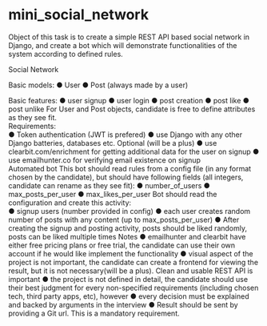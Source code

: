 # mini_social_network

Object of this task is to create a simple REST API based social network in Django,
and create a bot which will demonstrate functionalities of the system according to defined rules. 
 
Social Network 
 
Basic models: 
● User 
● Post (always made by a user) 
 
Basic features: 
● user signup 
● user login 
● post creation 
● post like 
● post unlike 
For User and Post objects, candidate is free to define attributes as they see fit.  
Requirements:  
● Token authentication (JWT is prefered) 
● use Django with any other Django batteries, databases etc. 
Optional (will be a plus)
● use clearbit.com/enrichment for getting additional data for the user on signup 
● use emailhunter.co for verifying email existence on signup  
Automated bot 
This bot should read rules from a config file (in any format chosen by the candidate),
but should have following fields (all integers, candidate can rename as they see fit): 
● number_of_users 
● max_posts_per_user 
● max_likes_per_user 
Bot should read the configuration and create this activity:  
● signup users (number provided in config) 
● each user creates random number of posts with any content (up to max_posts_per_user) 
● After creating the signup and posting activity, posts should be liked randomly, posts can be liked multiple times 
Notes 
● emailhunter and clearbit have either free pricing plans or free trial,
the candidate can use their own account if he would like 
implement the functionality 
● visual aspect of the project is not important,
the candidate can create a frontend for viewing the result,
but it is not necessary(will be a plus).
Clean and usable REST API is important 
● the project is not defined in detail,
the candidate should use their best judgment for every non-specified requirements 
(including chosen tech, third party apps, etc), however 
● every decision must be explained and backed by arguments in the interview 
● Result should be sent by providing a Git url. This is a mandatory requirement. 
